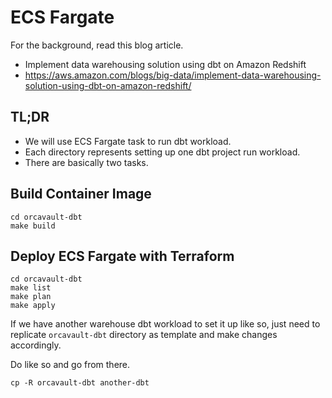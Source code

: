 # ECS Fargate

For the background, read this blog article.

- Implement data warehousing solution using dbt on Amazon Redshift
- https://aws.amazon.com/blogs/big-data/implement-data-warehousing-solution-using-dbt-on-amazon-redshift/


## TL;DR

- We will use ECS Fargate task to run dbt workload.
- Each directory represents setting up one dbt project run workload.
- There are basically two tasks.

## Build Container Image

```
cd orcavault-dbt
make build
```

## Deploy ECS Fargate with Terraform

```
cd orcavault-dbt
make list
make plan
make apply
```


If we have another warehouse dbt workload to set it up like so, just need to replicate `orcavault-dbt` directory as template and make changes accordingly. 

Do like so and go from there.

```
cp -R orcavault-dbt another-dbt
```
